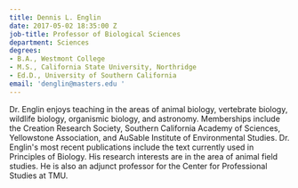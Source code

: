 ```yaml
---
title: Dennis L. Englin
date: 2017-05-02 18:35:00 Z
job-title: Professor of Biological Sciences
department: Sciences
degrees:
- B.A., Westmont College
- M.S., California State University, Northridge
- Ed.D., University of Southern California
email: 'denglin@masters.edu '
---
```


Dr. Englin enjoys teaching in the areas of animal biology, vertebrate biology, wildlife biology, organismic biology, and astronomy. Memberships include the Creation Research Society, Southern California Academy of Sciences, Yellowstone Association, and AuSable Institute of Environmental Studies. Dr. Englin's most recent publications include the text currently used in Principles of Biology. His research interests are in the area of animal field studies. He is also an adjunct professor for the Center for Professional Studies at TMU.